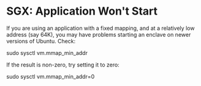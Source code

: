 # SGX: Application Won't Start

If you are using an application with a fixed mapping, and at a relatively low address (say 64K), you may have problems starting an enclave on newer versions of Ubuntu.  Check:

sudo sysctl vm.mmap_min_addr

If the result is non-zero, try setting it to zero:

sudo sysctl vm.mmap_min_addr=0
